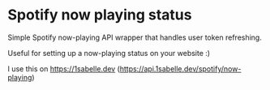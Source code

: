 # Spotify now playing status
 
Simple Spotify now-playing API wrapper that handles user token refreshing.

Useful for setting up a now-playing status on your website :)

I use this on https://1sabelle.dev (https://api.1sabelle.dev/spotify/now-playing)
